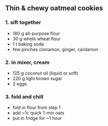 ## Thin & chewy oatmeal cookies

### 1. sift together
- 180 g all-purpose flour
- 30 g whole wheat flour
- 1 t baking soda
- few pinches cinnamon, ginger, cardamon

### 2. in mixer, cream
- 125 g coconut oil (liquid or soft)
- 220 g light brown sugar
- 2 eggs

### 3. fold and chill
- fold in flour from step 1
- add ~1c quick 1-min oats
- put in fridge for ~1 hour


